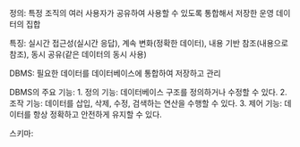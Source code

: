 
정의: 특정 조직의 여러 사용자가 공유하여 사용할 수 있도록 통합해서 저장한 운영 데이터의 집합

특징: 실시간 접근성(실시간 응답), 계속 변화(정확한 데이터), 내용 기반 참조(내용으로 참조), 동시 공유(같은 데이터의 동시 사용)

DBMS: 필요한 데이터를 데이터베이스에 통합하여 저장하고 관리

DBMS의 주요 기능: 
	1. 정의 기능: 데이터베이스 구조를 정의하거나 수정할 수 있다.
	2. 조작 기능: 데이터를 삽입, 삭제, 수정, 검색하는 연산을 수행할 수 있다.
	3. 제어 기능: 데이터를  항상 정확하고 안전하게 유지할 수 있다.

스키마: 
